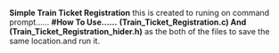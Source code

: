 **Simple Train Ticket Registration**
  this is created to runing on command prompt......
**#How To Use......**
  **(Train_Ticket_Registration.c) And (Train_Ticket_Registration_hider.h)**
  as the both of the files to save the same location.and run it.
